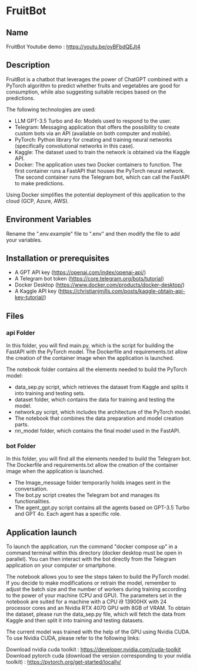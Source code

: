 # FruitBot

## Name
FruitBot
Youtube demo : https://youtu.be/oyBFbdQEJt4

## Description

FruitBot is a chatbot that leverages the power of ChatGPT combined with a PyTorch algorithm to predict whether fruits and vegetables are good for consumption, while also suggesting suitable recipes based on the predictions.

The following technologies are used:

- LLM GPT-3.5 Turbo and 4o: Models used to respond to the user.
- Telegram: Messaging application that offers the possibility to create custom bots via an API (available on both computer and mobile).
- PyTorch: Python library for creating and training neural networks (specifically convolutional networks in this case).
- Kaggle: The dataset used to train the network is obtained via the Kaggle API.
- Docker: The application uses two Docker containers to function. The first container runs a FastAPI that houses the PyTorch neural network. The second container runs the Telegram bot, which can call the FastAPI to make predictions.

Using Docker simplifies the potential deployment of this application to the cloud (GCP, Azure, AWS).

## Environment Variables

Rename the ".env.example" file to ".env" and then modify the file to add your variables.

## Installation or prerequisites
- A GPT API key (https://openai.com/index/openai-api/)
- A Telegram bot token (https://core.telegram.org/bots/tutorial)
- Docker Desktop (https://www.docker.com/products/docker-desktop/)
- A Kaggle API key (https://christianjmills.com/posts/kaggle-obtain-api-key-tutorial/)

## Files
### api Folder
In this folder, you will find main.py, which is the script for building the FastAPI with the PyTorch model. The Dockerfile and requirements.txt allow the creation of the container image when the application is launched.

The notebook folder contains all the elements needed to build the PyTorch model:
- data_sep.py script, which retrieves the dataset from Kaggle and splits it into training and testing sets.
- dataset folder, which contains the data for training and testing the model.
- network.py script, which includes the architecture of the PyTorch model.
- The notebook that combines the data preparation and model creation parts.
- nn_model folder, which contains the final model used in the FastAPI.

### bot Folder
In this folder, you will find all the elements needed to build the Telegram bot. The Dockerfile and requirements.txt allow the creation of the container image when the application is launched.

- The Image_message folder temporarily holds images sent in the conversation.
- The bot.py script creates the Telegram bot and manages its functionalities.
- The agent_gpt.py script contains all the agents based on GPT-3.5 Turbo and GPT 4o. Each agent has a specific role.
 

## Application launch

To launch the application, run the command "docker compose up" in a command terminal within this directory (docker desktop must be open in parallel). You can then interact with the bot directly from the Telegram application on your computer or smartphone.

The notebook allows you to see the steps taken to build the PyTorch model. If you decide to make modifications or retrain the model, remember to adjust the batch size and the number of workers during training according to the power of your machine (CPU and GPU). The parameters set in the notebook are suited for a machine with a CPU i9 13900HX with 24 processor cores and an Nvidia RTX 4070 GPU with 8GB of VRAM. To obtain the dataset, please run the data_sep.py file, which will fetch the data from Kaggle and then split it into training and testing datasets.

The current model was trained with the help of the GPU using Nvidia CUDA. To use Nvidia CUDA, please refer to the following links:

Download nvidia cuda toolkit : 
https://developer.nvidia.com/cuda-toolkit
Download pytorch cuda (download the version corresponding to your nvidia toolkit) : 
https://pytorch.org/get-started/locally/
